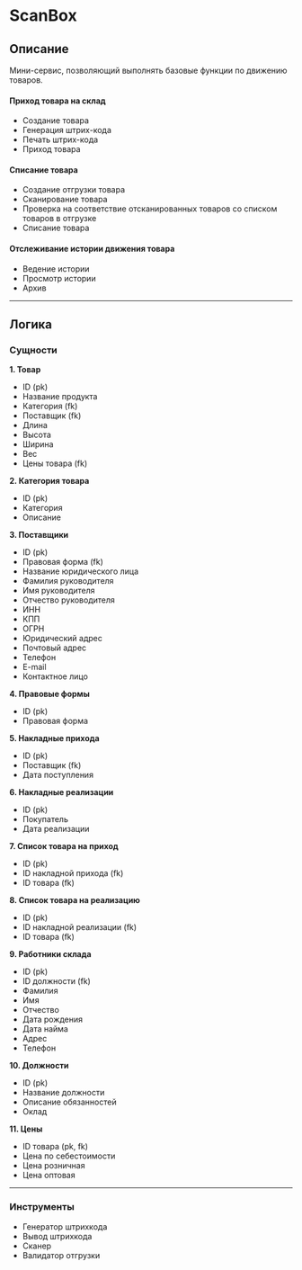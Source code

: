# ScanBox

## Описание

Мини-сервис, позволяющий выполнять базовые функции по движению товаров.

#### Приход товара на склад

* Создание товара
* Генерация штрих-кода
* Печать штрих-кода
* Приход товара

#### Списание товара

* Создание отгрузки товара
* Сканирование товара
* Проверка на соответствие отсканированных товаров со списком товаров в отгрузке
* Списание товара

#### Отслеживание истории движения товара

* Ведение истории
* Просмотр истории
* Архив

***

## Логика

### Сущности

**1. Товар**

- ID (pk)
- Название продукта
- Категория (fk)
- Поставщик (fk)
- Длина
- Высота
- Ширина
- Вес
- Цены товара (fk)

**2. Категория товара**

- ID (pk)
- Категория
- Описание

**3. Поставщики**

- ID (pk)
- Правовая форма (fk)
- Название юридического лица
- Фамилия руководителя
- Имя руководителя
- Отчество руководителя
- ИНН
- КПП
- ОГРН
- Юридический адрес
- Почтовый адрес
- Телефон
- E-mail
- Контактное лицо

**4. Правовые формы**

- ID (pk)
- Правовая форма

**5. Накладные прихода**

- ID (pk)
- Поставщик (fk)
- Дата поступления

**6. Накладные реализации**

- ID (pk)
- Покупатель
- Дата реализации

**7. Список товара на приход**  

- ID (pk)
- ID накладной прихода (fk)
- ID товара (fk)

**8. Список товара на реализацию**  

- ID (pk)
- ID накладной реализации (fk)
- ID товара (fk)

**9. Работники склада**  

- ID (pk)
- ID должности (fk)
- Фамилия
- Имя
- Отчество
- Дата рождения
- Дата найма
- Адрес
- Телефон

**10. Должности**  

- ID (pk)
- Название должности
- Описание обязанностей
- Оклад

**11. Цены**

- ID товара (pk, fk)
- Цена по себестоимости
- Цена розничная
- Цена оптовая

***

### Инструменты

- Генератор штрихкода
- Вывод штрихкода
- Сканер
- Валидатор отгрузки
